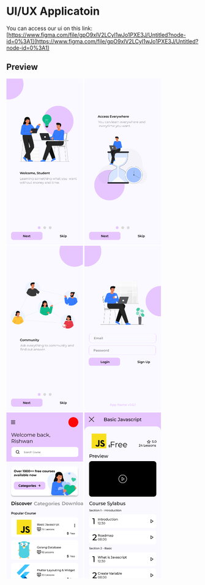 # UI/UX Applicatoin
You can access our ui on this link: [https://www.figma.com/file/gpO9xlV2LCyl1wJo1PXE3J/Untitled?node-id=0%3A1](https://www.figma.com/file/gpO9xlV2LCyl1wJo1PXE3J/Untitled?node-id=0%3A1)

## Preview
<img src="splash%201.png" width=200> 
<img src="splash%202.png" width=200> 
<img src="splash%203.png" width=200> 
<img src="login.png" width=200> 
<img src="home.png" width=200> 
<img src="course%20detail.png" width=200> 
